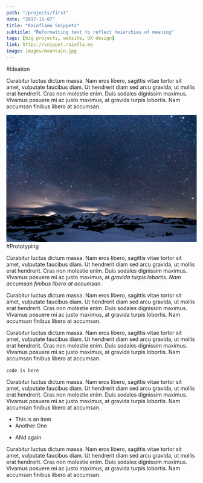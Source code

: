```yaml
---
path: "/projects/first"
date: "2017-11-07"
title: "Rainflame Snippets"
subtitle: "Reformatting text to reflect heiarchies of meaning"
tags: [big projects, website, UX design]
link: https://snippet.rainfla.me
image: images/mountain.jpg
---
```


#Ideation

Curabitur luctus dictum massa. Nam eros libero, sagittis vitae tortor sit amet, vulputate faucibus diam. Ut hendrerit diam sed arcu gravida, ut mollis erat hendrerit. Cras non molestie enim. Duis sodales dignissim maximus. Vivamus posuere mi ac justo maximus, at gravida turpis lobortis. Nam accumsan finibus libero at accumsan.

![test](images/mountain.jpg)
#Prototyping

Curabitur luctus dictum massa. Nam eros libero, sagittis vitae tortor sit amet, vulputate faucibus diam. Ut hendrerit diam sed arcu gravida, ut mollis erat hendrerit. Cras non molestie enim. Duis sodales dignissim maximus. Vivamus posuere mi ac justo maximus, at _gravida turpis lobortis. Nam accumsan finibus libero at accumsan_.

Curabitur luctus dictum massa. Nam eros libero, sagittis vitae tortor sit amet, vulputate faucibus diam. Ut hendrerit diam sed arcu gravida, ut mollis erat hendrerit. Cras non molestie enim. Duis sodales dignissim maximus. Vivamus posuere mi ac justo maximus, at gravida turpis lobortis. Nam accumsan finibus libero at accumsan.

Curabitur luctus dictum massa. Nam eros libero, sagittis vitae tortor sit amet, vulputate faucibus diam. Ut hendrerit diam sed arcu gravida, ut mollis erat hendrerit. Cras non molestie enim. Duis sodales dignissim maximus. Vivamus posuere mi ac justo maximus, at gravida turpis lobortis. Nam accumsan finibus libero at accumsan.

`code is here`

Curabitur luctus dictum massa. Nam eros libero, sagittis vitae tortor sit amet, vulputate faucibus diam. Ut hendrerit diam sed arcu gravida, ut mollis erat hendrerit. Cras non molestie enim. Duis sodales dignissim maximus. Vivamus posuere mi ac justo maximus, at gravida turpis lobortis. Nam accumsan finibus libero at accumsan.

-   This is an item
-   Another One

*   ANd again

Curabitur luctus dictum massa. Nam eros libero, sagittis vitae tortor sit amet, vulputate faucibus diam. Ut hendrerit diam sed arcu gravida, ut mollis erat hendrerit. Cras non molestie enim. Duis sodales dignissim maximus. Vivamus posuere mi ac justo maximus, at gravida turpis lobortis. Nam accumsan finibus libero at accumsan.
